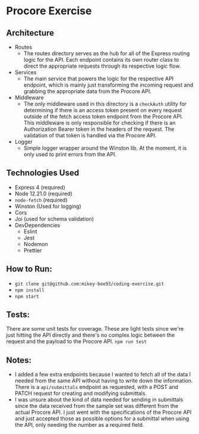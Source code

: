 # Procore Exercise

## Architecture

- Routes
  - The routes directory serves as the hub for all of the Express routing logic for the API. Each endpoint contains its own router class to direct the appropriate requests through its respective logic flow.
- Services
  - The main service that powers the logic for the respective API endpoint, which is mainly just transforming the incoming request and grabbing the appropriate data from the Procore API.
- Middleware
  - The only middleware used in this directory is a `checkAuth` utility for determining if there is an access token present on every request outside of the fetch access token endpoint from the Procore API. This middleware is only responsible for checking if there is an Authorization Bearer token in the headers of the request. The validation of that token is handled via the Procore API.
- Logger
  - Simple logger wrapper around the Winston lib. At the moment, it is only used to print errors from the API.

## Technologies Used

- Express 4 (required)
- Node 12.21.0 (required)
- `node-fetch` (required)
- Winston (Used for logging)
- Cors
- Joi (used for schema validation)
- DevDependencies
  - Eslint
  - Jest
  - Nodemon
  - Prettier

## How to Run:

- `git clone git@github.com:mikey-bee93/coding-exercise.git`
- `npm install`
- `npm start`

## Tests:

There are some unit tests for coverage. These are light tests since we're just hitting the API directly and there's no complex logic between the request and the payload to the Procore API.
`npm run test`

## Notes:

- I added a few extra endpoints because I wanted to fetch all of the data I needed from the same API without having to write down the information. There is a `api/submittals` endpoint as requested, with a POST and PATCH request for creating and modifying submittals.
- I was unsure about the kind of data needed for sending in submittals since the data received from the sample set was different from the actual Procore API. I just went with the specifications of the Procore API and just accepted those as possible options for a submittal when using the API, only needing the number as a required field.
